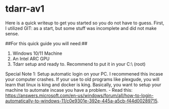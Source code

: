 # tdarr-av1

Here is a quick writeup to get you started so you do not have to guess. First, I utilized GIT: as a start, but some stuff was incomplete and did not make sense.

##For this quick guide you will need:##
1. Windows 10/11 Machine
2. An Intel ARC GPU
3. Tdarr setup and ready to. Recommend to put it in your C:\ (root)

Special Note 1: Setup automatic login on your PC. I recommened this incase your computer crashes. If your use to old programs like plexgude, you will learn that linux is king and docker is king. Basically, you want to setup your machine to automate incase you have a problem. - Read this: https://answers.microsoft.com/en-us/windows/forum/all/how-to-login-automatically-to-windows-11/c0e9301e-392e-445a-a5cb-f44d00289715.

